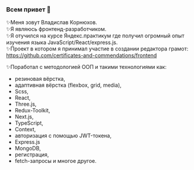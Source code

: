 ### Всем привет 👋

✨Меня зовут Владислав Корнюхов.   
✨Я являюсь фронтенд-разработчиком.  
✨Я отучился на курсе Яндекс.практикум где получил огромный опыт изучения языка JavaScript/React/express.js.   
✨Проект в котором я принимал участие в создании редактора грамот: https://github.com/certificates-and-commendations/frontend

✨Поработал с методологией ООП и такими технологиями как:   

  - резиновая вёрстка,   
  - адаптивная вёрстка (flexbox, grid, media),
  - Scss,
  - React,
  - Three.js,
  - Redux-Toolkit,
  - Next.js,
  - TypeScript,
  - Context,   
  - авторизация с помощью JWT-токена,   
  - Express.js  
  - MongoDB,  
  - регистрация,   
  - fetch-запросы и многое другое.  
